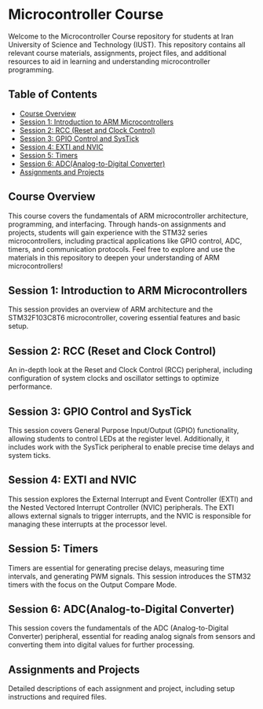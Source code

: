 # Microcontroller Course
Welcome to the Microcontroller Course repository for students at Iran University of Science and Technology (IUST). This repository contains all relevant course materials, assignments, project files, and additional resources to aid in learning and understanding microcontroller programming.

## Table of Contents

- [Course Overview](#course-overview)
- [Session 1: Introduction to ARM Microcontrollers](#session-1-introduction-to-arm-microcontrollers)
- [Session 2: RCC (Reset and Clock Control)](#session-2-rcc-reset-and-clock-control)
- [Session 3: GPIO Control and SysTick](#session-3-gpio-control-and-systick)
- [Session 4: EXTI and NVIC](#session-4-EXTI-and-NVIC)
- [Session 5: Timers](#session-5-Timers)
- [Session 6: ADC(Analog-to-Digital Converter)](#session-6-ADC(Analog-to-DigitalConverter))
- [Assignments and Projects](#assignments-and-projects)


## Course Overview

This course covers the fundamentals of ARM microcontroller architecture, programming, and interfacing. Through hands-on assignments and projects, students will gain experience with the STM32 series microcontrollers, including practical applications like GPIO control, ADC, timers, and communication protocols. Feel free to explore and use the materials in this repository to deepen your understanding of ARM microcontrollers!

## Session 1: Introduction to ARM Microcontrollers
This session provides an overview of ARM architecture and the STM32F103C8T6 microcontroller, covering essential features and basic setup.

## Session 2: RCC (Reset and Clock Control)
An in-depth look at the Reset and Clock Control (RCC) peripheral, including configuration of system clocks and oscillator settings to optimize performance.

## Session 3: GPIO Control and SysTick
This session covers General Purpose Input/Output (GPIO) functionality, allowing students to control LEDs at the register level. Additionally, it includes work with the SysTick peripheral to enable precise time delays and system ticks.

## Session 4: EXTI and NVIC
This session explores the External Interrupt and Event Controller (EXTI) and the Nested Vectored Interrupt Controller (NVIC) peripherals. The EXTI allows external signals to trigger interrupts, and the NVIC is responsible for managing these interrupts at the processor level.

## Session 5: Timers
Timers are essential for generating precise delays, measuring time intervals, and generating PWM signals. This session introduces the STM32 timers with the focus on the Output Compare Mode.

## Session 6: ADC(Analog-to-Digital Converter)
This session covers the fundamentals of the ADC (Analog-to-Digital Converter) peripheral, essential for reading analog signals from sensors and converting them into digital values for further processing. 
## Assignments and Projects
Detailed descriptions of each assignment and project, including setup instructions and required files.

